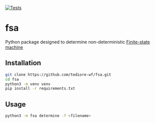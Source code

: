 [![Tests](https://github.com/tediore-wf/fsa/actions/workflows/tests.yaml/badge.svg)](https://github.com/tediore-wf/fsa/actions/workflows/tests.yaml)

# fsa

Python package designed to determine non-deterministic [Finite-state machine](https://en.wikipedia.org/wiki/Finite-state_machine)

## Installation

```bash
git clone https://github.com/tediore-wf/fsa.git
cd fsa
python3 -m venv venv
pip install -r requirements.txt
```

## Usage

```bash
python3 -m fsa determine -f <filename>
```
